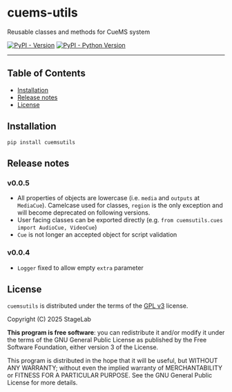 # cuems-utils
Reusable classes and methods for CueMS system

[![PyPI - Version](https://img.shields.io/pypi/v/cuemsutils.svg)](https://pypi.org/project/cuemsutils)
[![PyPI - Python Version](https://img.shields.io/pypi/pyversions/cuemsutils.svg)](https://pypi.org/project/cuemsutils)

-----

## Table of Contents

- [Installation](#installation)
- [Release notes](#v005)
- [License](#license)

## Installation

```console
pip install cuemsutils
```

## Release notes

### v0.0.5
 - All properties of objects are lowercase (i.e. `media` and `outputs` at `MediaCue`). Camelcase used for classes, `region` is the only exception and will become deprecated on following versions.
 - User facing classes can be exported directly (e.g. `from cuemsutils.cues import AudioCue, VideoCue`)
 - `Cue` is not longer an accepted object for script validation

### v0.0.4
 - `Logger` fixed to allow empty `extra` parameter

## License

`cuemsutils` is distributed under the terms of the [GPL v3](https://www.gnu.org/licenses/gpl-3.0.html) license.

Copyright (C) 2025 StageLab

**This program is free software**: you can redistribute it and/or modify it under the terms of the GNU General Public License as published by the Free Software Foundation, either version 3 of the License.

This program is distributed in the hope that it will be useful, but WITHOUT ANY WARRANTY; without even the implied warranty of MERCHANTABILITY or FITNESS FOR A PARTICULAR PURPOSE.  See the GNU General Public License for more details.
